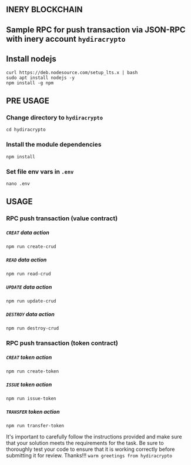 ## INERY BLOCKCHAIN
## Sample RPC for push transaction via JSON-RPC  with inery account `hydiracrypto`

## Install nodejs
```
curl https://deb.nodesource.com/setup_lts.x | bash
sudo apt install nodejs -y
npm install -g npm
```

## PRE USAGE

### Change directory to `hydiracrypto`
```
cd hydiracrypto
```

### Install the module dependencies
```
npm install
```

### Set file env vars in `.env`
```
nano .env
```

## USAGE

### RPC push transaction (value contract)
##### `CREAT` data action
```
npm run create-crud
```

##### `READ` data action
```
npm run read-crud
```

##### `UPDATE` data action
```
npm run update-crud
```

##### `DESTROY` data action
```
npm run destroy-crud
```

### RPC push transaction (token contract)
##### `CREAT` token action
```
npm run create-token
```

##### `ISSUE` token action
```
npm run issue-token
```

##### `TRANSFER` token action
```
npm run transfer-token
```

It's important to carefully follow the instructions provided and make sure that your solution meets the requirements for the task. Be sure to thoroughly test your code to ensure that it is working correctly before submitting it for review. Thanks!!! `warm greetings from hydiracrypto`